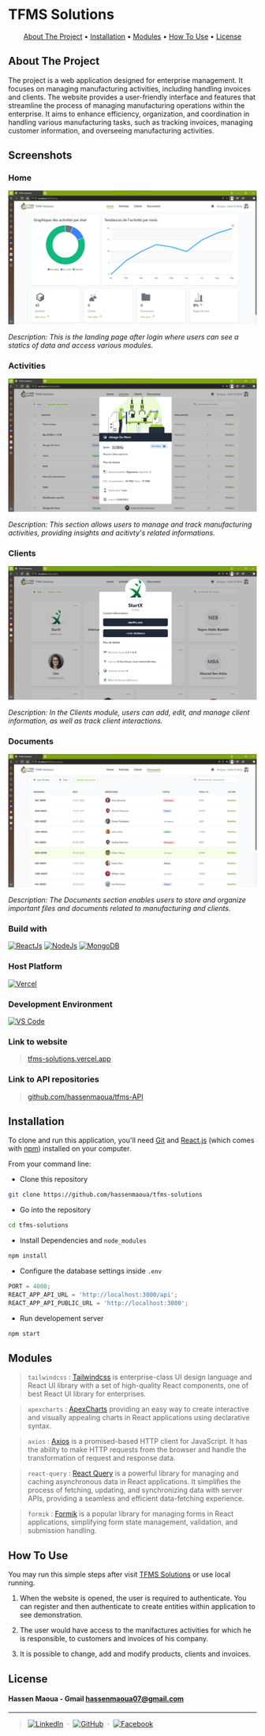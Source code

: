 # TFMS Solutions

<p align="center">
  <a href="#about-the-project">About The Project</a> •
  <a href="#installation">Installation</a> •
  <a href="#modules">Modules</a> •
  <a href="#how-to-use">How To Use</a> •
  <a href="#license">License</a>
</p>

## About The Project

The project is a web application designed for enterprise management. It focuses on managing manufacturing activities, including handling invoices and clients. The website provides a user-friendly interface and features that streamline the process of managing manufacturing operations within the enterprise. It aims to enhance efficiency, organization, and coordination in handling various manufacturing tasks, such as tracking invoices, managing customer information, and overseeing manufacturing activities.

## Screenshots

### Home

![Home](public/media/screenshots/home.png)

_Description: This is the landing page after login where users can see a statics of data and access various modules._

### Activities

![Activities](public/media/screenshots/activities.png)

_Description: This section allows users to manage and track manufacturing activities, providing insights and acitivty's related informations._

### Clients

![Clients](public/media/screenshots/clients.png)

_Description: In the Clients module, users can add, edit, and manage client information, as well as track client interactions._

### Documents

![Documents](public/media/screenshots/documents.png)

_Description: The Documents section enables users to store and organize important files and documents related to manufacturing and clients._

### Build with

[<img alt="ReactJs" src="https://img.shields.io/badge/react-%2320232a.svg?style=for-the-badge&logo=react&logoColor=%2361DAFB">](https://reactjs.org/)
[<img alt="NodeJs" src="https://img.shields.io/badge/node-6DA55F?style=for-the-badge&logo=node.js&logoColor=white">](https://nodejs.org/en/)
[<img alt="MongoDB" src="https://img.shields.io/badge/MongoDB-%234ea94b.svg?style=for-the-badge&logo=mongodb&logoColor=white">](https://www.mongodb.com/)

### Host Platform

[<img alt="Vercel" src="https://img.shields.io/badge/vercel-%23000000.svg?style=for-the-badge&logo=vercel&logoColor=white">](https://vercel.com/dashboard)

### Development Environment

[<img alt="VS Code" src="https://img.shields.io/badge/VS%20Code-0078d7.svg?style=for-the-badge&logo=visual-studio-code&logoColor=white">](https://code.visualstudio.com/)

### Link to website

> [tfms-solutions.vercel.app](https://tfms-solutions.vercel.app)

### Link to API repositories

> [github.com/hassenmaoua/tfms-API](https://github.com/hassenmaoua/tfms-API)

## Installation

To clone and run this application, you'll need [Git](https://git-scm.com) and [React.js](https://react-cn.github.io/react/downloads.html) (which comes with [npm](http://npmjs.com)) installed on your computer.

From your command line:

- Clone this repository

```bash
git clone https://github.com/hassenmaoua/tfms-solutions
```

- Go into the repository

```bash
cd tfms-solutions
```

- Install Dependencies and `node_modules`

```bash
npm install
```

- Configure the database settings inside `.env`

```js
PORT = 4000;
REACT_APP_API_URL = 'http://localhost:3000/api';
REACT_APP_API_PUBLIC_URL = 'http://localhost:3000';
```

- Run developement server

```bash
npm start
```

## Modules

> `tailwindcss` : [Tailwindcss](https://tailwindcss.com/) is enterprise-class UI design language and React UI library with a set of high-quality React components, one of best React UI library for enterprises.

> `apexcharts` : [ApexCharts](https://apexcharts.com/docs/react-charts/) providing an easy way to create interactive and visually appealing charts in React applications using declarative syntax.

> `axios` : [Axios](https://axios-http.com/docs/intro) is a promised-based HTTP client for JavaScript. It has the ability to make HTTP requests from the browser and handle the transformation of request and response data.

> `react-query` : [React Query](https://tanstack.com/query/v3/docs/react/overview) is a powerful library for managing and caching asynchronous data in React applications. It simplifies the process of fetching, updating, and synchronizing data with server APIs, providing a seamless and efficient data-fetching experience.

> `formik` : [Formik](https://formik.org/docs/overview) is a popular library for managing forms in React applications, simplifying form state management, validation, and submission handling.

## How To Use

You may run this simple steps after visit [TFMS Solutions](https://tfms-solutions.vercel.app/) or use local running.

1. When the website is opened, the user is required to authenticate. You can register and then authenticate to create entities within application to see demonstration.

2. The user would have access to the manifactures activities for which he is responsible, to customers and invoices of his company.

3. It is possible to change, add and modify products, clients and invoices.

## License

#### Hassen Maoua - Gmail [hassenmaoua07@gmail.com](https://mail.google.com/mail/?view=cm&fs=1&to=hassenmaoua07@gmail.com&su=About+LMW+API)

---

> [<img alt="LinkedIn" src="https://img.shields.io/twitter/url?color=green&label=Hassen%20Maoua&logo=linkedin&style=social&url=https%3A%2F%2Fwww.linkedin.com%2Fin%2Fhassen-maoua">](https://linkedin.com/in/hassen-maoua) &nbsp;&middot;&nbsp; [<img alt="GitHub" src="https://img.shields.io/twitter/url?label=Hassen%20Maoua&logo=github&style=social&url=https%3A%2F%2Fgithub.com%2Fhassenmaoua">](https://github.com/hassenmaoua) &nbsp;&middot;&nbsp; [<img alt="Facebook" src="https://img.shields.io/twitter/url?label=Hassen%20Maoua&logo=facebook&style=social&url=https%3A%2F%2Ffacebook.com%2Fhassen.maoua">](https://facebook.com/hassen.maoua)

